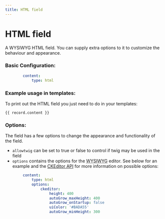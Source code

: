 ```yaml
---
title: HTML field
---
```

HTML field
==========

A WYSIWYG HTML field. You can supply extra options to it to customize the
behaviour and appearance.

### Basic Configuration:

```yaml
        content:
            type: html
```

### Example usage in templates:

To print out the HTML field you just need to do in your templates:

```twig
{{ record.content }}
```

### Options:

The field has a few options to change the appearance and functionality of the
field.

* `allowtwig` can be set to true or false to control if twig may be used in the
  field
* `options` contains the options for the <abbr title="What You See Is What You Get">WYSIWYG</abbr>
  editor. See below for an example and the [CKEditor API][ckeditor] for more
  information on possible options:

```yaml
        content:
            type: html
            options:
                ckeditor:
                    height: 400
                    autoGrow_maxHeight: 400
                    autoGrow_onStartup: false
                    uiColor: '#BADA55'
                    autoGrow_minHeight: 300
```

[ckeditor]: http://docs.ckeditor.com/#!/api/CKEDITOR.config
